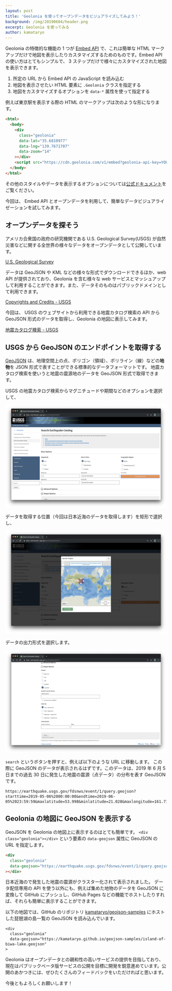 ```yaml
---
layout: post
title: 'Geolonia を使ってオープンデータをビジュアライズしてみよう！'
background: /img/20190604/header.png
excerpt: Geolonia を使ってみる
author: kamataryo
---
```


Geolonia の特徴的な機能の 1 つが [Embed API](https://docs.Geolonia.io/embed-api/) で、これは簡単な HTML マークアップだけで地図を表示したりカスタマイズするためのものです。Embed API の使い方はとてもシンプルで、 3 ステップだけで様々にカスタマイズされた地図を表示できます。

1. 所定の URL から Embed API の JavaScript を読み込む
1. 地図を表示させたい HTML 要素に `.Geolonia` クラスを指定する
1. 地図をカスタマイズするオプションを `data-*` 属性を使って指定する

例えば東京駅を表示する際の HTML のマークアップは次のような形になります。

```html
<html>
  <body>
    <div
      class="geolonia"
      data-lat="35.6810977"
      data-lng="139.7671707"
      data-zoom="14"
    ></div>
    <script src="https://cdn.geolonia.com/v1/embed?geolonia-api-key=YOUR-API-KEY"></script>
  </body>
</html>
```

<div
  class="geolonia"
  data-lat="35.6810977"
  data-lng="139.7671707"
  data-zoom="14"
></div>

その他のスタイルやデータを表示するオプションについては[公式ドキュメント](https://docs.Geolonia.io/tutorial/)をご覧ください。

今回は、 Embed API とオープンデータを利用して、簡単なデータビジュアライゼーションを試してみます。

## オープンデータを探そう

アメリカ合衆国の政府の研究機関である U.S. Geological Survey(USGS) が自然災害などに関する全世界の様々なデータをオープンデータとして公開しています。

[U.S. Geological Survey](https://www.usgs.gov/)

データは GeoJSON や KML などの様々な形式でダウンロードできるほか、web API が提供されており、Geolonia を含む様々な web サービスとマッシュアップして利用することができます。また、データそのものはパブリックドメインとして利用できます。

[Copyrights and Credits - USGS](https://www.usgs.gov/information-policies-and-instructions/copyrights-and-credits)

今回は、 USGS のウェブサイトから利用できる地震カタログ検索の API から GeoJSON 形式のデータを取得し、Geolonia の地図に表示してみます。

[地震カタログ検索 - USGS](https://earthquake.usgs.gov/earthquakes/search/)

## USGS から GeoJSON のエンドポイントを取得する

[GeoJSON](https://docs.Geolonia.io/tutorial/007/#geojson-%E3%81%A8%E3%81%AF) は、地理空間上の点、ポリゴン（領域）、ポリライン（線）などの**地物**を JSON 形式で表すことができる標準的なデータフォーマットです。
地震カタログ検索を使いうと地震の震源地のデータを GeoJSON 形式で取得できます。

USGS の地震カタログ検索からマグニチュードや期間などのオプションを選択して、

![options](/img/20190604/01_options.png)

データを取得する位置（今回は日本近海のデータを取得します）を矩形で選択し、

![rectangle](/img/20190604/02_rectangle.png)

データの出力形式を選択します。

![format](/img/20190604/03_format.png)

`search` というボタンを押すと、例えば以下のような URL に移動します。 この際に GeoJSON のデータが表示されるはずです。このデータは、2019 年 6 月 5 日までの過去 30 日に発生した地震の震源（点データ）の分布を表す GeoJSON です。

```
https://earthquake.usgs.gov/fdsnws/event/1/query.geojson?starttime=2019-05-06%2000:00:00&endtime=2019-06-05%2023:59:59&maxlatitude=53.998&minlatitude=21.028&maxlongitude=161.713&minlongitude=125.151&minmagnitude=-1&orderby=time
```

## Geolonia の地図に GeoJSON を表示する

GeoJSON を Geolonia の地図上に表示するのはとても簡単です。 `<div class="geolonia"></div>` という要素の `data-geojson` 属性に GeoJSON の URL を指定します。

```html
<div
  class="geolonia"
  data-geojson="https://earthquake.usgs.gov/fdsnws/event/1/query.geojson?starttime=2019-05-06%2000:00:00&endtime=2019-06-05%2023:59:59&maxlatitude=53.998&minlatitude=21.028&maxlongitude=161.713&minlongitude=125.151&minmagnitude=-1&orderby=time"
></div>
```

<div class="geolonia" data-geojson="https://earthquake.usgs.gov/fdsnws/event/1/query.geojson?starttime=2019-05-06%2000:00:00&endtime=2019-06-05%2023:59:59&maxlatitude=53.998&minlatitude=21.028&maxlongitude=161.713&minlongitude=125.151&minmagnitude=-1&orderby=time"></div>

日本近海ので発生した地震の震源がクラスター化されて表示されました。
データ配信専用の API を使う以外にも、例えば集めた地物のデータを GeoJSON に変換して GitHub にプッシュし、GitHub Pages などの機能でホストしたりすれば、それらも簡単に表示することができます。

以下の地図では、GitHub のリポジトリ [kamataryo/geojson-samples](https://github.com/kamataryo/geojson-samples/tree/gh-pages) にホストした琵琶湖の島一覧の GeoJSON を読み込んでいます。

```
<div
  class="geolonia"
  data-geojson="https://kamataryo.github.io/geojson-samples/island-of-biwa-lake.geojson"
>
```

<div
  class="geolonia"
  data-geojson="https://kamataryo.github.io/geojson-samples/island-of-biwa-lake.geojson"
></div>

Geolonia はオープンデータとの親和性の高いサービスの提供を目指しており、現在はパブリックベータ版サービスの公開を目標に開発を鋭意進めています。公開のあかつきには、ぜひたくさんのフィードバックをいただければと思います。

今後ともよろしくお願いします！
